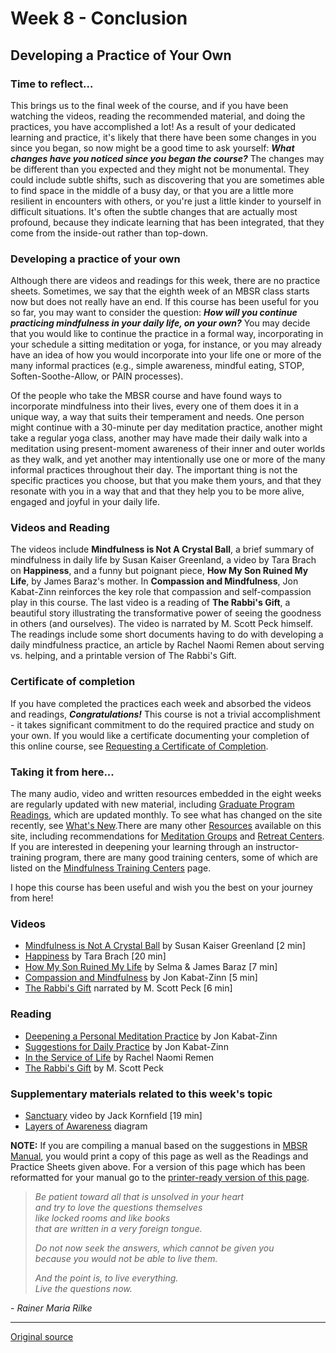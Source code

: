 Week 8 - Conclusion
===================

Developing a Practice of Your Own
---------------------------------

### Time to reflect...  
This brings us to the final week of the course, and if you have been watching
the videos, reading the recommended material, and doing the practices, you have
accomplished a lot! As a result of your dedicated learning and practice, it's
likely that there have been some changes in you since you began, so now might
be a good time to ask yourself: _**What changes have you noticed since you
began the course?**_ The changes may be different than you expected and they
might not be monumental. They could include subtle shifts, such as discovering
that you are sometimes able to find space in the middle of a busy day, or that
you are a little more resilient in encounters with others, or you're just a
little kinder to yourself in difficult situations. It's often the subtle
changes that are actually most profound, because they indicate learning that
has been integrated, that they come from the inside-out rather than top-down.

### Developing a practice of your own  
Although there are videos and readings for this week, there are no practice
sheets. Sometimes, we say that the eighth week of an MBSR class starts now but
does not really have an end. If this course has been useful for you so far, you
may want to consider the question: _**How will you continue practicing
mindfulness in your daily life, on your own?**_ You may decide that you would
like to continue the practice in a formal way, incorporating in your schedule a
sitting meditation or yoga, for instance, or you may already have an idea of
how you would incorporate into your life one or more of the many informal
practices (e.g., simple awareness, mindful eating, STOP, Soften-Soothe-Allow,
or PAIN processes).

Of the people who take the MBSR course and have found ways to incorporate
mindfulness into their lives, every one of them does it in a unique way, a way
that suits their temperament and needs. One person might continue with a
30-minute per day meditation practice, another might take a regular yoga class,
another may have made their daily walk into a meditation using present-moment
awareness of their inner and outer worlds as they walk, and yet another may
intentionally use one or more of the many informal practices throughout their
day. The important thing is not the specific practices you choose, but that you
make them yours, and that they resonate with you in a way that and that they
help you to be more alive, engaged and joyful in your daily life.

### Videos and Reading  
The videos include **Mindfulness is Not A Crystal Ball**, a brief summary of
mindfulness in daily life by Susan Kaiser Greenland, a video by Tara Brach on
**Happiness**, and a funny but poignant piece, **How My Son Ruined My Life**,
by James Baraz's mother. In **Compassion and Mindfulness**, Jon Kabat-Zinn
reinforces the key role that compassion and self-compassion play in this
course. The last video is a reading of **The Rabbi's Gift**, a beautiful story
illustrating the transformative power of seeing the goodness in others (and
ourselves). The video is narrated by M. Scott Peck himself. The readings
include some short documents having to do with developing a daily mindfulness
practice, an article by Rachel Naomi Remen about serving vs. helping, and a
printable version of The Rabbi's Gift.

### Certificate of completion  
If you have completed the practices each week and absorbed the videos and
readings, _**Congratulations!**_ This course is not a trivial accomplishment -
it takes significant commitment to do the required practice and study on your
own. If you would like a certificate documenting your completion of this online
course, see [Requesting a Certificate of Completion][26].

### Taking it from here...  
The many audio, video and written resources embedded in the eight weeks are
regularly updated with new material, including [Graduate Program Readings][8],
which are updated monthly. To see what has changed on the site recently, see
[What's New][12].There are many other [Resources][39] available on this site,
including recommendations for [Meditation Groups][40] and [Retreat
Centers][41]. If you are interested in deepening your learning through an
instructor-training program, there are many good training centers, some of
which are listed on the [Mindfulness Training Centers][42] page.

I hope this course has been useful and wish you the best on your journey from here!

### Videos  
* [Mindfulness is Not A Crystal Ball][43] by Susan Kaiser Greenland [2 min]  
* [Happiness][44] by Tara Brach [20 min]  
* [How My Son Ruined My Life][45] by Selma &amp; James Baraz [7 min]  
* [Compassion and Mindfulness][46] by Jon Kabat-Zinn [5 min]  
* [The Rabbi's Gift][47] narrated by M. Scott Peck [6 min]  

### Reading  
* [Deepening a Personal Meditation Practice][48] by Jon Kabat-Zinn  
* [Suggestions for Daily Practice][49] by Jon Kabat-Zinn  
* [In the Service of Life][50] by Rachel Naomi Remen  
* [The Rabbi's Gift][51] by M. Scott Peck  

### Supplementary materials related to this week's topic  
* [Sanctuary][52] video by Jack Kornfield [19 min]  
* [Layers of Awareness][53] diagram  

**NOTE:** If you are compiling a manual based on the suggestions in [MBSR
Manual][16], you would print a copy of this page as well as the Readings and
Practice Sheets given above. For a version of this page which has been
reformatted for your manual go to the [printer-ready version of this page][54].

>_Be patient toward all that is unsolved in your heart  
and try to love the questions themselves  
like locked rooms and like books  
that are written in a very foreign tongue._
> 
>_Do not now seek the answers, which cannot be given you  
because you would not be able to live them._
> 
>_And the point is, to live everything.  
Live the questions now._
  
\- _Rainer Maria Rilke_

[8]: http://palousemindfulness.com/graduates.html
[12]: http://palousemindfulness.com/whats-new.html
[16]: selfguidedMBSR_manual.md
[26]: http://palousemindfulness.com/selfguidedMBSR_certificate.html
[39]: http://palousemindfulness.com/resources.html
[40]: http://palousemindfulness.com/resources_groups.html
[41]: http://palousemindfulness.com/resources_retreats.html
[42]: http://palousemindfulness.com/resources_training.html
[43]: https://www.youtube.com/watch?v=kRd19hFrR0c&amp;list=PLbiVpU59JkVYwWcoOV-Bx6ieMKpMlbBb0&amp;index=1
[44]: https://www.youtube.com/watch?v=igGoRkOFbwM&amp;list=PLbiVpU59JkVYwWcoOV-Bx6ieMKpMlbBb0&amp;index=3
[45]: https://www.youtube.com/watch?v=ojF-o_eWp-o&amp;index=2&amp;list=PLbiVpU59JkVYwWcoOV-Bx6ieMKpMlbBb0
[46]: https://www.youtube.com/watch?v=3py0z6LlJ3w&amp;index=4&amp;list=PLbiVpU59JkVYwWcoOV-Bx6ieMKpMlbBb0
[47]: https://www.youtube.com/watch?v=3z1pIrV2F6c&amp;list=PLbiVpU59JkVYwWcoOV-Bx6ieMKpMlbBb0&amp;index=5
[48]: docs/week8/jkz_deepening.pdf
[49]: docs/week8/jkz_suggestions.pdf
[50]: docs/week8/remen-service.pdf
[51]: docs/week8/RabbisGift.pdf
[52]: https://www.youtube.com/watch?v=ZODoQgx8fMk
[53]: docs/week8/layers.pdf
[54]: http://palousemindfulness.com/docs/manualMBSRweek8.pdf
  
-----

[Original source](http://palousemindfulness.com/selfguidedMBSR_week8.html "Permalink to MBSR week 8")
